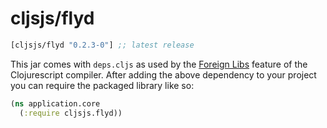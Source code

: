# cljsjs/flyd

[](dependency)
```clojure
[cljsjs/flyd "0.2.3-0"] ;; latest release
```
[](/dependency)

This jar comes with `deps.cljs` as used by the [Foreign Libs][flibs] feature
of the Clojurescript compiler. After adding the above dependency to your project
you can require the packaged library like so:

```clojure
(ns application.core
  (:require cljsjs.flyd))
```

[flibs]: https://github.com/clojure/clojurescript/wiki/Packaging-Foreign-Dependencies

